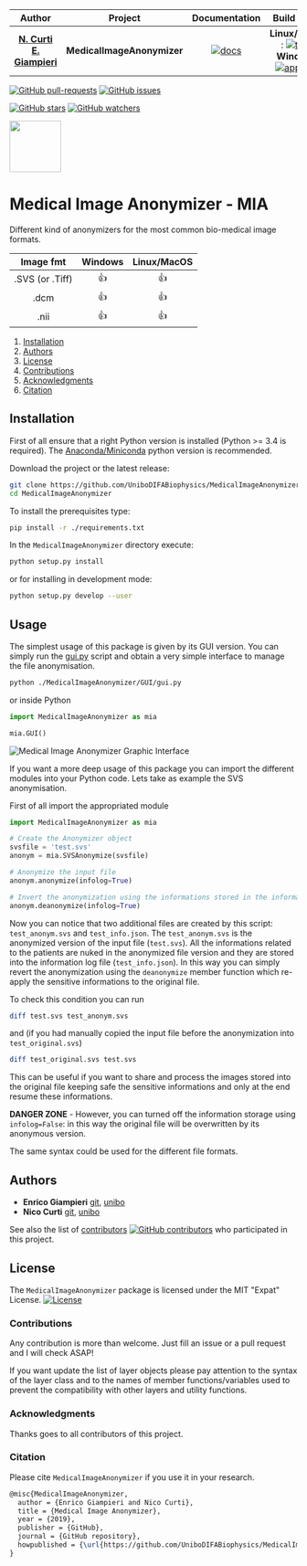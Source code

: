 | **Author**   | **Project** | **Documentation**                                                                   | **Build Status**              |
|:------------:|:-----------:|:-----------------------------------------------------------------------------------:|:-----------------------------:|
|   [**N. Curti**](https://github.com/Nico-Curti) <br/> [**E. Giampieri**](https://github.com/EnricoGiampieri)   |  **MedicalImageAnonymizer**  | [![docs](https://img.shields.io/badge/documentation-latest-blue.svg?style=plastic)](https://github.com/UniboDIFABiophysics/MedicalImageAnonymizer/blob/master/docs/usage.png) | **Linux/MacOS** : [![travis](https://travis-ci.com/UniboDIFABiophysics/MedicalImageAnonymizer.svg?branch=master)](https://travis-ci.com/UniboDIFABiophysics/MedicalImageAnonymizer) <br/> **Windows** : [![appveyor](https://ci.appveyor.com/api/projects/status/wmf0gd3txx88d6p6?svg=true)](https://ci.appveyor.com/project/Nico-Curti/medicalimageanonymizer) |

[![GitHub pull-requests](https://img.shields.io/github/issues-pr/UniboDIFABiophysics/MedicalImageAnonymizer.svg?style=plastic)](https://github.com/UniboDIFABiophysics/MedicalImageAnonymizer/pulls)
[![GitHub issues](https://img.shields.io/github/issues/UniboDIFABiophysics/MedicalImageAnonymizer.svg?style=plastic)](https://github.com/UniboDIFABiophysics/MedicalImageAnonymizer/issues)

[![GitHub stars](https://img.shields.io/github/stars/UniboDIFABiophysics/MedicalImageAnonymizer.svg?label=Stars&style=social)](https://github.com/UniboDIFABiophysics/MedicalImageAnonymizer/stargazers)
[![GitHub watchers](https://img.shields.io/github/watchers/UniboDIFABiophysics/MedicalImageAnonymizer.svg?label=Watch&style=social)](https://github.com/UniboDIFABiophysics/MedicalImageAnonymizer/watchers)

<a href="https://github.com/UniboDIFABiophysics">
<div class="image">
<img src="https://cdn.rawgit.com/physycom/templates/697b327d/logo_unibo.png" width="90" height="90">
</div>
</a>

# Medical Image Anonymizer - MIA

Different kind of anonymizers for the most common bio-medical image formats.

|  **Image fmt**  |     **Windows**             |    **Linux/MacOS**          |
|:---------------:|:---------------------------:|:---------------------------:|
| .SVS (or .Tiff) | :+1:                        | :+1:                        |
|     .dcm        | :+1:                        | :+1:                        |
|     .nii        | :+1:                        | :+1:                        |

1. [Installation](#installation)
2. [Authors](#authors)
3. [License](#license)
4. [Contributions](#contributions)
5. [Acknowledgments](#acknowledgments)
6. [Citation](#citation)


## Installation

First of all ensure that a right Python version is installed (Python >= 3.4 is required). <!-- to check -->
The [Anaconda/Miniconda](https://www.anaconda.com/) python version is recommended.

Download the project or the latest release:

```bash
git clone https://github.com/UniboDIFABiophysics/MedicalImageAnonymizer
cd MedicalImageAnonymizer
```

To install the prerequisites type:

```bash
pip install -r ./requirements.txt
```

In the `MedicalImageAnonymizer` directory execute:

```bash
python setup.py install
```

or for installing in development mode:

```bash
python setup.py develop --user
```

## Usage

The simplest usage of this package is given by its GUI version.
You can simply run the [gui.py](https://github.com/UniboDIFABiophysics/MedicalImageAnonymizer/blob/master/MedicalImageAnonymizer/GUI/gui.py) script and obtain a very simple interface to manage the file anonymisation.

```bash
python ./MedicalImageAnonymizer/GUI/gui.py
```

or inside Python

```python
import MedicalImageAnonymizer as mia

mia.GUI()
```

![Medical Image Anonymizer Graphic Interface](https://github.com/UniboDIFABiophysics/MedicalImageAnonymizer/blob/master/docs/usage.png)

If you want a more deep usage of this package you can import the different modules into your Python code.
Lets take as example the SVS anonymisation.

First of all import the appropriated module

```python
import MedicalImageAnonymizer as mia

# Create the Anonymizer object
svsfile = 'test.svs'
anonym = mia.SVSAnonymize(svsfile)

# Anonymize the input file
anonym.anonymize(infolog=True)

# Invert the anonymization using the informations stored in the informations log created
anonym.deanonymize(infolog=True)
```

Now you can notice that two additional files are created by this script: `test_anonym.svs` and `test_info.json`.
The `test_anonym.svs` is the anonymized version of the input file (`test.svs`).
All the informations related to the patients are nuked in the anonymized file version and they are stored into the information log file (`test_info.json`).
In this way you can simply revert the anonymization using the `deanonymize` member function which re-apply the sensitive informations to the original file.

To check this condition you can run

```bash
diff test.svs test_anonym.svs
```

and (if you had manually copied the input file before the anonymization into `test_original.svs`)

```bash
diff test_original.svs test.svs
```

This can be useful if you want to share and process the images stored into the original file keeping safe the sensitive informations and only at the end resume these informations.

**DANGER ZONE** - However, you can turned off the information storage using `infolog=False`: in this way the original file will be overwritten by its anonymous version.

The same syntax could be used for the different file formats.

## Authors

* **Enrico Giampieri** [git](https://github.com/EnricoGiampieri), [unibo](https://www.unibo.it/sitoweb/enrico.giampieri)
* **Nico Curti** [git](https://github.com/Nico-Curti), [unibo](https://www.unibo.it/sitoweb/nico.curti2)

See also the list of [contributors](https://github.com/UniboDIFABiophysics/MedicalImageAnonymizer/contributors) [![GitHub contributors](https://img.shields.io/github/contributors/UniboDIFABiophysics/MedicalImageAnonymizer.svg?style=plastic)](https://github.com/UniboDIFABiophysics/MedicalImageAnonymizer/graphs/contributors/) who participated in this project.

## License

The `MedicalImageAnonymizer` package is licensed under the MIT "Expat" License. [![License](https://img.shields.io/github/license/mashape/apistatus.svg)](https://github.com/UniboDIFABiophysics/MedicalImageAnonymizer/blob/master/LICENSE.md)


### Contributions

Any contribution is more than welcome. Just fill an issue or a pull request and I will check ASAP!

If you want update the list of layer objects please pay attention to the syntax of the layer class and to the names of member functions/variables used to prevent the compatibility with other layers and utility functions.


### Acknowledgments

Thanks goes to all contributors of this project.

### Citation

Please cite `MedicalImageAnonymizer` if you use it in your research.

```tex
@misc{MedicalImageAnonymizer,
  author = {Enrico Giampieri and Nico Curti},
  title = {Medical Image Anonymizer},
  year = {2019},
  publisher = {GitHub},
  journal = {GitHub repository},
  howpublished = {\url{https://github.com/UniboDIFABiophysics/MedicalImageAnonymizer}},
}
```

